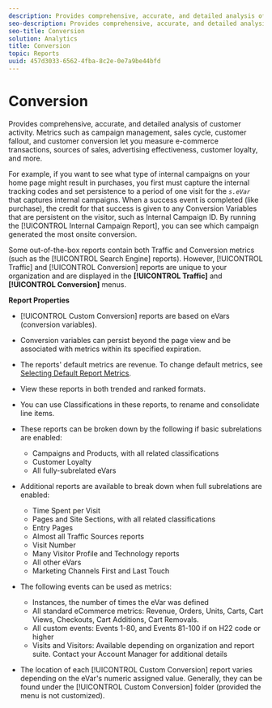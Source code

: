 ```yaml
---
description: Provides comprehensive, accurate, and detailed analysis of customer activity. Metrics such as campaign management, sales cycle, customer fallout, and customer conversion let you measure e-commerce transactions, sources of sales, advertising effectiveness, customer loyalty, and more.
seo-description: Provides comprehensive, accurate, and detailed analysis of customer activity. Metrics such as campaign management, sales cycle, customer fallout, and customer conversion let you measure e-commerce transactions, sources of sales, advertising effectiveness, customer loyalty, and more.
seo-title: Conversion
solution: Analytics
title: Conversion
topic: Reports
uuid: 457d3033-6562-4fba-8c2e-0e7a9be44bfd
---
```


# Conversion

Provides comprehensive, accurate, and detailed analysis of customer activity. Metrics such as campaign management, sales cycle, customer fallout, and customer conversion let you measure e-commerce transactions, sources of sales, advertising effectiveness, customer loyalty, and more.

For example, if you want to see what type of internal campaigns on your home page might result in purchases, you first must capture the internal tracking codes and set persistence to a period of one visit for the *`s.eVar`* that captures internal campaigns. When a success event is completed (like purchase), the credit for that success is given to any Conversion Variables that are persistent on the visitor, such as Internal Campaign ID. By running the [!UICONTROL Internal Campaign Report], you can see which campaign generated the most onsite conversion.

Some out-of-the-box reports contain both Traffic and Conversion metrics (such as the [!UICONTROL Search Engine] reports). However, [!UICONTROL Traffic] and [!UICONTROL Conversion] reports are unique to your organization and are displayed in the **[!UICONTROL Traffic]** and **[!UICONTROL Conversion]** menus.

**Report Properties**

* [!UICONTROL Custom Conversion] reports are based on eVars (conversion variables). 
* Conversion variables can persist beyond the page view and be associated with metrics within its specified expiration. 
* The reports' default metrics are revenue. To change default metrics, see [Selecting Default Report Metrics](https://marketing.adobe.com/resources/help/en_US/sc/user/t_metrics_set_default.html). 
* View these reports in both trended and ranked formats. 
* You can use Classifications in these reports, to rename and consolidate line items. 
* These reports can be broken down by the following if basic subrelations are enabled:

    * Campaigns and Products, with all related classifications 
    * Customer Loyalty 
    * All fully-subrelated eVars

* Additional reports are available to break down when full subrelations are enabled:

    * Time Spent per Visit 
    * Pages and Site Sections, with all related classifications 
    * Entry Pages 
    * Almost all Traffic Sources reports 
    * Visit Number 
    * Many Visitor Profile and Technology reports 
    * All other eVars 
    * Marketing Channels First and Last Touch

* The following events can be used as metrics:

    * Instances, the number of times the eVar was defined 
    * All standard eCommerce metrics: Revenue, Orders, Units, Carts, Cart Views, Checkouts, Cart Additions, Cart Removals. 
    * All custom events: Events 1-80, and Events 81-100 if on H22 code or higher 
    * Visits and Visitors: Available depending on organization and report suite. Contact your Account Manager for additional details

* The location of each [!UICONTROL Custom Conversion] report varies depending on the eVar's numeric assigned value. Generally, they can be found under the [!UICONTROL Custom Conversion] folder (provided the menu is not customized).

